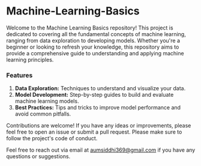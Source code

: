 # Machine-Learning-Basics
Welcome to the Machine Learning Basics repository! This project is dedicated to covering all the fundamental concepts of machine learning, ranging from data exploration to developing models. Whether you're a beginner or looking to refresh your knowledge, this repository aims to provide a comprehensive guide to understanding and applying machine learning principles.

### Features

1. **Data Exploration:** Techniques to understand and visualize your data.
2. **Model Development:** Step-by-step guides to build and evaluate machine learning models.
3. **Best Practices:** Tips and tricks to improve model performance and avoid common pitfalls.

Contributions are welcome! If you have any ideas or improvements, please feel free to open an issue or submit a pull request. Please make sure to follow the project's code of conduct.

Feel free to reach out via email at aumsiddhi369@gmail.com if you have any questions or suggestions.
